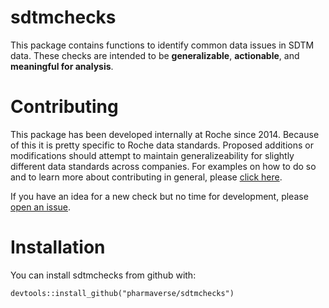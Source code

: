 # sdtmchecks

This package contains functions to identify common data issues in SDTM data.  These checks are intended to be **generalizable**, **actionable**, and **meaningful for analysis**.  
  
# Contributing

This package has been developed internally at Roche since 2014.  Because of this it is pretty specific to Roche data standards.  Proposed additions or modifications should attempt to maintain generalizeability for slightly different data standards across companies.  For examples on how to do so and to learn more about contributing in general, please [click here](https://google.com).  

If you have an idea for a new check but no time for development, please [open an 
issue](https://github.com/pharmaverse/sdtmchecks/issues).


# Installation

You can install sdtmchecks from github with:

```{r}
devtools::install_github("pharmaverse/sdtmchecks")
```

